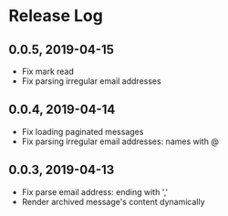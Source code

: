 # Release Log

## 0.0.5, 2019-04-15

- Fix mark read
- Fix parsing irregular email addresses

## 0.0.4, 2019-04-14

- Fix loading paginated messages
- Fix parsing irregular email addresses: names with @

## 0.0.3, 2019-04-13

- Fix parse email address: ending with ','
- Render archived message's content dynamically
